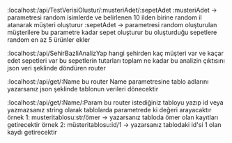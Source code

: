 :localhost:/api/TestVerisiOlustur/:musteriAdet/:sepetAdet
:musteriAdet -> parametresi random isimlerde ve belirlenen 10 ilden birine random il atanarak müşteri oluşturur
:sepetAdet -> parametresi random oluşturulan müşterilere bu parametre kadar sepet oluşturur bu oluşturduğu sepetlere random en az 5 ürünler ekler

:localhost:/api/SehirBazliAnalizYap
hangi şehirden kaç müşteri var ve kaçar edet sepetleri var bu sepetlerin tutarları toplam ne kadar bu analizin çıktısını json veri şeklinde döndüren router

:localhost:/api/get/:Name
bu router Name parametresine tablo adlarını yazarsanız json şeklinde tablonun verileri dönecektir

:localhost:/api/get/:Name/:Param
bu router istediğiniz tabloyu yazıp id veya yazmazsanız string olarak tablolarda parametrede ki değeri arayacaktır
örnek 1: musteritablosu:str/ömer -> yazarsanız tabloda ömer olan kayıtları getirecektir
örnek 2: müsteritablosu:id/1 -> yazarsanız tablodaki id'si 1 olan kaydı getirecektir
